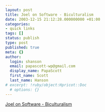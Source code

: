 ```yaml
---
layout: post
title: Joel on Software - Biculturalism
date: 2003-12-15 21:12:28.000000000 +01:00
categories:
- quick links
tags: []
status: publish
type: post
published: true
meta: {}
author:
  login: shanson
  email: papascott-wp@gmail.com
  display_name: PapaScott
  first_name: Scott
  last_name: Hanson
# excerpt: !ruby/object:Hpricot::Doc
  # options: {}
---
```

<p><a title="Unix is not the center of the universe" href="http://www.joelonsoftware.com/articles/Biculturalism.html">Joel on Software - Biculturalism</a></p>
